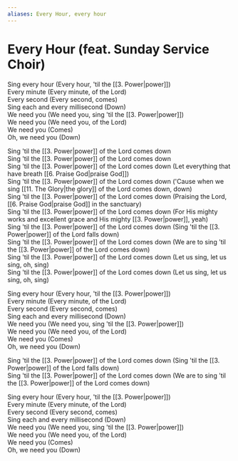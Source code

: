 ```yaml
---
aliases: Every Hour, every hour
---
```


# Every Hour (feat. Sunday Service Choir)

Sing every hour (Every hour, 'til the [[3. Power|power]])  
Every minute (Every minute, of the Lord)  
Every second (Every second, comes)  
Sing each and every millisecond (Down)  
We need you (We need you, sing 'til the [[3. Power|power]])  
We need you (We need you, of the Lord)  
We need you (Comes)  
Oh, we need you (Down)  

Sing 'til the [[3. Power|power]] of the Lord comes down  
Sing 'til the [[3. Power|power]] of the Lord comes down  
Sing 'til the [[3. Power|power]] of the Lord comes down (Let everything that have breath [[6. Praise God|praise God]])  
Sing 'til the [[3. Power|power]] of the Lord comes down ('Cause when we sing [[11. The Glory|the glory]] of the Lord comes down, down)  
Sing 'til the [[3. Power|power]] of the Lord comes down (Praising the Lord, [[6. Praise God|praise God]] in the sanctuary)  
Sing 'til the [[3. Power|power]] of the Lord comes down (For His mighty works and excellent grace and His mighty [[3. Power|power]], yeah)  
Sing 'til the [[3. Power|power]] of the Lord comes down (Sing 'til the [[3. Power|power]] of the Lord falls down)  
Sing 'til the [[3. Power|power]] of the Lord comes down (We are to sing 'til the [[3. Power|power]] of the Lord comes down)  
Sing 'til the [[3. Power|power]] of the Lord comes down (Let us sing, let us sing, oh, sing)  
Sing 'til the [[3. Power|power]] of the Lord comes down (Let us sing, let us sing, oh, sing)  

Sing every hour (Every hour, 'til the [[3. Power|power]])  
Every minute (Every minute, of the Lord)  
Every second (Every second, comes)  
Sing each and every millisecond (Down)  
We need you (We need you, sing 'til the [[3. Power|power]])  
We need you (We need you, of the Lord)  
We need you (Comes)  
Oh, we need you (Down)  

Sing 'til the [[3. Power|power]] of the Lord comes down (Sing 'til the [[3. Power|power]] of the Lord falls down)  
Sing 'til the [[3. Power|power]] of the Lord comes down (We are to sing 'til the [[3. Power|power]] of the Lord comes down)  

Sing every hour (Every hour, 'til the [[3. Power|power]])  
Every minute (Every minute, of the Lord)  
Every second (Every second, comes)  
Sing each and every millisecond (Down)  
We need you (We need you, sing 'til the [[3. Power|power]])  
We need you (We need you, of the Lord)  
We need you (Comes)  
Oh, we need you (Down)
